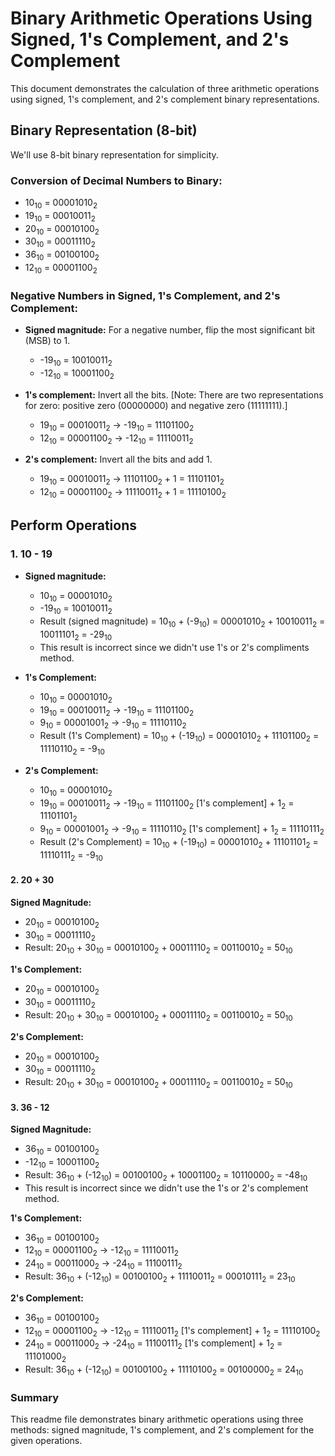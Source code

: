 # Binary Arithmetic Operations Using Signed, 1's Complement, and 2's Complement

This document demonstrates the calculation of three arithmetic operations using signed, 1's complement, and 2's complement binary representations.

## Binary Representation (8-bit)

We'll use 8-bit binary representation for simplicity.

### Conversion of Decimal Numbers to Binary:
- 10<sub>10</sub> = 00001010<sub>2</sub>
- 19<sub>10</sub> = 00010011<sub>2</sub>
- 20<sub>10</sub> = 00010100<sub>2</sub>
- 30<sub>10</sub> = 00011110<sub>2</sub>
- 36<sub>10</sub> = 00100100<sub>2</sub>
- 12<sub>10</sub> = 00001100<sub>2</sub>

### Negative Numbers in Signed, 1's Complement, and 2's Complement:

- **Signed magnitude:** For a negative number, flip the most significant bit (MSB) to 1.
  - -19<sub>10</sub> = 10010011<sub>2</sub>
  - -12<sub>10</sub> = 10001100<sub>2</sub>

- **1's complement:** Invert all the bits. [Note: There are two representations for zero: positive zero (00000000) and negative zero (11111111).]
  - 19<sub>10</sub> = 00010011<sub>2</sub> → -19<sub>10</sub> = 11101100<sub>2</sub>
  - 12<sub>10</sub> = 00001100<sub>2</sub> → -12<sub>10</sub> = 11110011<sub>2</sub>

- **2's complement:** Invert all the bits and add 1.
  - 19<sub>10</sub> = 00010011<sub>2</sub> → 11101100<sub>2</sub> + 1 = 11101101<sub>2</sub>
  - 12<sub>10</sub> = 00001100<sub>2</sub> → 11110011<sub>2</sub> + 1 = 11110100<sub>2</sub>

## Perform Operations

### 1. 10 - 19

- **Signed magnitude:**
  - 10<sub>10</sub> = 00001010<sub>2</sub>
  - -19<sub>10</sub> = 10010011<sub>2</sub>
  - Result (signed magnitude) = 10<sub>10</sub> + (-9<sub>10</sub>) = 00001010<sub>2</sub> + 10010011<sub>2</sub> = 10011101<sub>2</sub> = -29<sub>10</sub>
  - This result is incorrect since we didn't use 1's or 2's compliments method.
 
- **1's Complement:**
  - 10<sub>10</sub> = 00001010<sub>2</sub>
  - 19<sub>10</sub> = 00010011<sub>2</sub> → -19<sub>10</sub> = 11101100<sub>2</sub>
  - 9<sub>10</sub> = 00001001<sub>2</sub> → -9<sub>10</sub> = 11110110<sub>2</sub>
  - Result (1's Complement) = 10<sub>10</sub> + (-19<sub>10</sub>) = 00001010<sub>2</sub> + 11101100<sub>2</sub> = 11110110<sub>2</sub> = -9<sub>10</sub> 
 
- **2's Complement:**
  - 10<sub>10</sub> = 00001010<sub>2</sub>
  - 19<sub>10</sub> = 00010011<sub>2</sub> → -19<sub>10</sub> = 11101100<sub>2</sub> [1's complement] + 1<sub>2</sub> = 11101101<sub>2</sub>
  - 9<sub>10</sub> = 00001001<sub>2</sub> → -9<sub>10</sub> = 11110110<sub>2</sub> [1's complement] + 1<sub>2</sub> = 11110111<sub>2</sub>
  - Result (2's Complement) = 10<sub>10</sub> + (-19<sub>10</sub>) = 00001010<sub>2</sub> + 11101101<sub>2</sub> = 11110111<sub>2</sub> = -9<sub>10</sub> 

#### 2. 20 + 30

**Signed Magnitude:**
- 20<sub>10</sub> = 00010100<sub>2</sub>
- 30<sub>10</sub> = 00011110<sub>2</sub>
- Result: 20<sub>10</sub> + 30<sub>10</sub> = 00010100<sub>2</sub> + 00011110<sub>2</sub> = 00110010<sub>2</sub> = 50<sub>10</sub>

**1's Complement:**
- 20<sub>10</sub> = 00010100<sub>2</sub>
- 30<sub>10</sub> = 00011110<sub>2</sub>
- Result: 20<sub>10</sub> + 30<sub>10</sub> = 00010100<sub>2</sub> + 00011110<sub>2</sub> = 00110010<sub>2</sub> = 50<sub>10</sub>

**2's Complement:**
- 20<sub>10</sub> = 00010100<sub>2</sub>
- 30<sub>10</sub> = 00011110<sub>2</sub>
- Result: 20<sub>10</sub> + 30<sub>10</sub> = 00010100<sub>2</sub> + 00011110<sub>2</sub> = 00110010<sub>2</sub> = 50<sub>10</sub>

#### 3. 36 - 12

**Signed Magnitude:**
- 36<sub>10</sub> = 00100100<sub>2</sub>
- -12<sub>10</sub> = 10001100<sub>2</sub>
- Result: 36<sub>10</sub> + (-12<sub>10</sub>) = 00100100<sub>2</sub> + 10001100<sub>2</sub> = 10110000<sub>2</sub> = -48<sub>10</sub>
- This result is incorrect since we didn't use the 1's or 2's complement method.

**1's Complement:**
- 36<sub>10</sub> = 00100100<sub>2</sub>
- 12<sub>10</sub> = 00001100<sub>2</sub> → -12<sub>10</sub> = 11110011<sub>2</sub>
- 24<sub>10</sub> = 00011000<sub>2</sub> → -24<sub>10</sub> = 11100111<sub>2</sub>
- Result: 36<sub>10</sub> + (-12<sub>10</sub>) = 00100100<sub>2</sub> + 11110011<sub>2</sub> = 00010111<sub>2</sub> = 23<sub>10</sub>

**2's Complement:**
- 36<sub>10</sub> = 00100100<sub>2</sub>
- 12<sub>10</sub> = 00001100<sub>2</sub> → -12<sub>10</sub> = 11110011<sub>2</sub> [1's complement] + 1<sub>2</sub> = 11110100<sub>2</sub>
- 24<sub>10</sub> = 00011000<sub>2</sub> → -24<sub>10</sub> = 11100111<sub>2</sub> [1's complement] + 1<sub>2</sub> = 11101000<sub>2</sub>
- Result: 36<sub>10</sub> + (-12<sub>10</sub>) = 00100100<sub>2</sub> + 11110100<sub>2</sub> = 00100000<sub>2</sub> = 24<sub>10</sub>

### Summary

This readme file demonstrates binary arithmetic operations using three methods: signed magnitude, 1's complement, and 2's complement for the given operations. 

  
